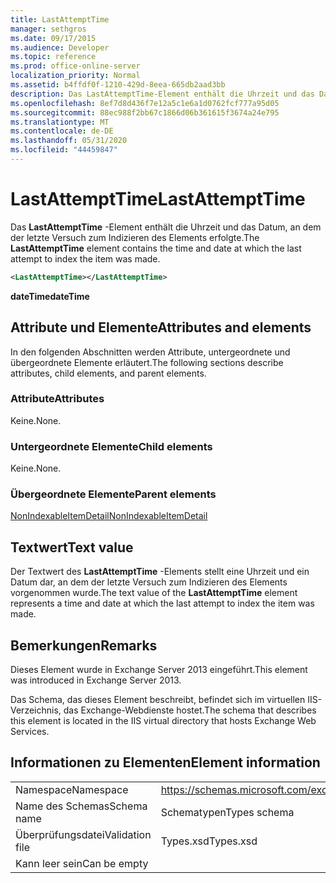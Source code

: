 ```yaml
---
title: LastAttemptTime
manager: sethgros
ms.date: 09/17/2015
ms.audience: Developer
ms.topic: reference
ms.prod: office-online-server
localization_priority: Normal
ms.assetid: b4ffdf0f-1210-429d-8eea-665db2aad3bb
description: Das LastAttemptTime-Element enthält die Uhrzeit und das Datum, an dem der letzte Versuch zum Indizieren des Elements erfolgte.
ms.openlocfilehash: 8ef7d8d436f7e12a5c1e6a1d0762fcf777a95d05
ms.sourcegitcommit: 88ec988f2bb67c1866d06b361615f3674a24e795
ms.translationtype: MT
ms.contentlocale: de-DE
ms.lasthandoff: 05/31/2020
ms.locfileid: "44459847"
---
```

# <a name="lastattempttime"></a><span data-ttu-id="fe26d-103">LastAttemptTime</span><span class="sxs-lookup"><span data-stu-id="fe26d-103">LastAttemptTime</span></span>

<span data-ttu-id="fe26d-104">Das **LastAttemptTime** -Element enthält die Uhrzeit und das Datum, an dem der letzte Versuch zum Indizieren des Elements erfolgte.</span><span class="sxs-lookup"><span data-stu-id="fe26d-104">The **LastAttemptTime** element contains the time and date at which the last attempt to index the item was made.</span></span> 
  
```XML
<LastAttemptTime></LastAttemptTime>
```

 <span data-ttu-id="fe26d-105">**dateTime**</span><span class="sxs-lookup"><span data-stu-id="fe26d-105">**dateTime**</span></span>
## <a name="attributes-and-elements"></a><span data-ttu-id="fe26d-106">Attribute und Elemente</span><span class="sxs-lookup"><span data-stu-id="fe26d-106">Attributes and elements</span></span>

<span data-ttu-id="fe26d-107">In den folgenden Abschnitten werden Attribute, untergeordnete und übergeordnete Elemente erläutert.</span><span class="sxs-lookup"><span data-stu-id="fe26d-107">The following sections describe attributes, child elements, and parent elements.</span></span>
  
### <a name="attributes"></a><span data-ttu-id="fe26d-108">Attribute</span><span class="sxs-lookup"><span data-stu-id="fe26d-108">Attributes</span></span>

<span data-ttu-id="fe26d-109">Keine.</span><span class="sxs-lookup"><span data-stu-id="fe26d-109">None.</span></span>
  
### <a name="child-elements"></a><span data-ttu-id="fe26d-110">Untergeordnete Elemente</span><span class="sxs-lookup"><span data-stu-id="fe26d-110">Child elements</span></span>

<span data-ttu-id="fe26d-111">Keine.</span><span class="sxs-lookup"><span data-stu-id="fe26d-111">None.</span></span>
  
### <a name="parent-elements"></a><span data-ttu-id="fe26d-112">Übergeordnete Elemente</span><span class="sxs-lookup"><span data-stu-id="fe26d-112">Parent elements</span></span>

[<span data-ttu-id="fe26d-113">NonIndexableItemDetail</span><span class="sxs-lookup"><span data-stu-id="fe26d-113">NonIndexableItemDetail</span></span>](nonindexableitemdetail.md)
  
## <a name="text-value"></a><span data-ttu-id="fe26d-114">Textwert</span><span class="sxs-lookup"><span data-stu-id="fe26d-114">Text value</span></span>

<span data-ttu-id="fe26d-115">Der Textwert des **LastAttemptTime** -Elements stellt eine Uhrzeit und ein Datum dar, an dem der letzte Versuch zum Indizieren des Elements vorgenommen wurde.</span><span class="sxs-lookup"><span data-stu-id="fe26d-115">The text value of the **LastAttemptTime** element represents a time and date at which the last attempt to index the item was made.</span></span> 
  
## <a name="remarks"></a><span data-ttu-id="fe26d-116">Bemerkungen</span><span class="sxs-lookup"><span data-stu-id="fe26d-116">Remarks</span></span>

<span data-ttu-id="fe26d-117">Dieses Element wurde in Exchange Server 2013 eingeführt.</span><span class="sxs-lookup"><span data-stu-id="fe26d-117">This element was introduced in Exchange Server 2013.</span></span>
  
<span data-ttu-id="fe26d-118">Das Schema, das dieses Element beschreibt, befindet sich im virtuellen IIS-Verzeichnis, das Exchange-Webdienste hostet.</span><span class="sxs-lookup"><span data-stu-id="fe26d-118">The schema that describes this element is located in the IIS virtual directory that hosts Exchange Web Services.</span></span>
  
## <a name="element-information"></a><span data-ttu-id="fe26d-119">Informationen zu Elementen</span><span class="sxs-lookup"><span data-stu-id="fe26d-119">Element information</span></span>

|||
|:-----|:-----|
|<span data-ttu-id="fe26d-120">Namespace</span><span class="sxs-lookup"><span data-stu-id="fe26d-120">Namespace</span></span>  <br/> |https://schemas.microsoft.com/exchange/services/2006/types  <br/> |
|<span data-ttu-id="fe26d-121">Name des Schemas</span><span class="sxs-lookup"><span data-stu-id="fe26d-121">Schema name</span></span>  <br/> |<span data-ttu-id="fe26d-122">Schematypen</span><span class="sxs-lookup"><span data-stu-id="fe26d-122">Types schema</span></span>  <br/> |
|<span data-ttu-id="fe26d-123">Überprüfungsdatei</span><span class="sxs-lookup"><span data-stu-id="fe26d-123">Validation file</span></span>  <br/> |<span data-ttu-id="fe26d-124">Types.xsd</span><span class="sxs-lookup"><span data-stu-id="fe26d-124">Types.xsd</span></span>  <br/> |
|<span data-ttu-id="fe26d-125">Kann leer sein</span><span class="sxs-lookup"><span data-stu-id="fe26d-125">Can be empty</span></span>  <br/> ||
   


